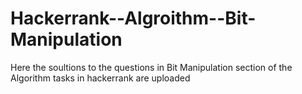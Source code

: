 # Hackerrank--Algroithm--Bit-Manipulation

Here the soultions to the questions in Bit Manipulation section of the Algorithm tasks in hackerrank are uploaded
